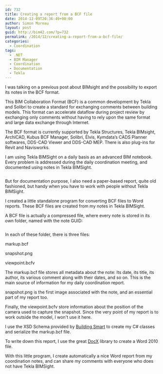 ```yaml
---
id: 732
title: Creating a report from a BCF file
date: 2014-12-09T20:36:49+00:00
author: Simon Moreau
layout: post
guid: http://bim42.com/?p=732
permalink: /2014/12/creating-a-report-from-a-bcf-file/
categories:
  - Coordination
tags:
  - .NET
  - BIM Manager
  - Coordination
  - Documentation
  - Tekla
---
```

I was talking on a previous post about BIMsight and the possibility to export its notes in the BCF format.

This BIM Collaboration Format (BCF) is a common development by Tekla and Solibri to create a standard for exchanging comments between building models. This format can accelerate dataflow during project review by exchanging only comments without having to rely upon the same format and large data exchange through Internet.

The BCF format is currently supported by Tekla Structures, Tekla BIMsight, ArchiCAD, Kubus BCF Manager, Solibri, Elvis, Kymdata’s CADS Planner softwares, DDS-CAD Viewer and DDS-CAD MEP. There is also plug-ins for Revit and Navisworks.

I am using Tekla BIMSight on a daily basis as an advanced BIM notebook. Every problem is addressed during the daily coordination meeting, and documented using notes in Tekla BIMSight.

![<img class="aligncenter size-full wp-image-734" src="http://bim42.com/wp-content/uploads/2014/12/ScreenClip.png" alt="Example" width="1025" height="539" srcset="https://bim42.com/wp-content/uploads/2014/12/ScreenClip.png 1025w, https://bim42.com/wp-content/uploads/2014/12/ScreenClip-300x157.png 300w, https://bim42.com/wp-content/uploads/2014/12/ScreenClip-1024x538.png 1024w, https://bim42.com/wp-content/uploads/2014/12/ScreenClip-500x262.png 500w" sizes="(max-width: 1025px) 100vw, 1025px" />](http://bim42.com/wp-content/uploads/2014/12/ScreenClip.png)

But for documentation purpose, I also need a paper-based report, quite old fashioned, but handy when you have to work with people without Tekla BIMSight.

I created a little standalone program for converting BCF files to Word reports. These BCF files are created from my notes in Tekla BIMSight.

A BCF file is actually a compressed file, where every note is stored in its own folder, named with the note GUID:

![<img class="aligncenter size-full wp-image-733" src="http://bim42.com/wp-content/uploads/2014/12/ScreenClip-1.png" alt="Folder" width="602" height="389" srcset="https://bim42.com/wp-content/uploads/2014/12/ScreenClip-1.png 602w, https://bim42.com/wp-content/uploads/2014/12/ScreenClip-1-300x193.png 300w, https://bim42.com/wp-content/uploads/2014/12/ScreenClip-1-464x300.png 464w" sizes="(max-width: 602px) 100vw, 602px" />](http://bim42.com/wp-content/uploads/2014/12/ScreenClip-1.png)

In each of these folder, there is three files:

markup.bcf
  
snapshot.png
  
viewpoint.bcfv

The markup.bcf file stores all metadata about the note: Its date, its title, its author, its various comment along with their dates, and so on. This is the main source of information for my daily coordination report.

snapshot.png is the first image associated with the note, and an essential part of my report too.

Finally, the viewpoint.bcfv store information about the position of the camera used to capture the snapshot. Since the very point of my report is to work outside the model, I won't use it here.

I use the XSD Schema provided by [Building Smart](http://www.buildingsmart-tech.org/specifications/bcf-releases) to create my C# classes and serialize the markup.bcf file.

To write down this report, I use the great [DocX](http://docx.codeplex.com/) library to create a Word 2010 file.

With this little program, I create automatically a nice Word report from my coordination notes, and can share my comments with everyone who does not have Tekla BIMSight.

![<img class="aligncenter size-full wp-image-735" src="http://bim42.com/wp-content/uploads/2014/12/Presentation1.jpg" alt="Presentation1" width="1280" height="720" srcset="https://bim42.com/wp-content/uploads/2014/12/Presentation1.jpg 1280w, https://bim42.com/wp-content/uploads/2014/12/Presentation1-300x168.jpg 300w, https://bim42.com/wp-content/uploads/2014/12/Presentation1-1024x576.jpg 1024w, https://bim42.com/wp-content/uploads/2014/12/Presentation1-500x281.jpg 500w" sizes="(max-width: 1280px) 100vw, 1280px" />](http://bim42.com/wp-content/uploads/2014/12/Presentation1.jpg)